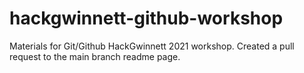 # hackgwinnett-github-workshop
Materials for Git/Github HackGwinnett 2021 workshop.
Created a pull request to the main branch readme page.
